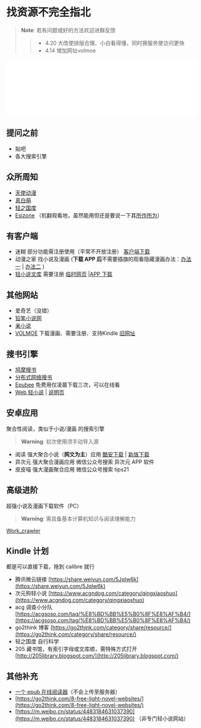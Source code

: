 # 找资源不完全指北
> __Note__: 若有问题或好的方法欢迎进群反馈
>>- 4.20 大改使排版合理、小白看得懂，同时换服务使访问更快 
>>- 4.14 增加网址volmoe

<iframe width="100%" οnlοad="this.height=iFrame1.document.body.scrollHeight" frameborder="0" src="st.html"></iframe>

 ## 提问之前
*    贴吧 
*   各大搜索引擎

## 众所周知
*   [天使动漫](https://www.tsdm.live)
*   [真白萌](https://masiro.moe/)   
*   [轻之国度](https://www.lightnovel.us/)
*   [Esjzone](https://www.esjzone.cc/)  （机翻观看地，虽然能用但还是要说一下其[所作所为](https://masiro.moe/forum.php?mod=viewthread&tid=27532)）

## 有客户端
*   迷糊 部分功能需注册使用（平常不开放注册） [客户端下载](https://mhdm.top/) 
*   动漫之家 找小说及漫画  (**下载 APP 后**不需要插旗的观看隐藏漫画办法：[办法一](https://dark-dmzj.hloli.net) | [办法二](https://dmzj.zhanghd.tech) )  
*   [轻小说文库](https://wenku8.net) 需要注册  [ 临时网页](https://wap.wenku8.com) |[APP 下载 ](https://github.com/MewX/light-novel-library_Wenku8_Android/releases) 

## 其他网站
* 爱奇艺（没错） 
* [铅笔小说网](http://www.x23qb.com/) 
* [亲小说](http://m.qinxiaoshuo.com/) 
* [VOLMOE](https://volmoe.com) 下载漫画、需要注册、支持Kindle [旧网址](https://vol.moe)

## 搜书引擎
*   [鸠摩搜书](https://www.jiumodiary.com/)  
*   [分布式网络搜书](https://i-book.in) 
*   [Epubee](http://cn.epubee.com/books/)  免费用仅凌晨下载三次，可以在线看
*   [Web 轻小说](https://opds.now.sh/novel) | [说明页](https://gitlab.com/novel-group/txt-source)

## 安卓应用

聚合性阅读，类似于小说/漫画 的搜索引擎
 > __Warning__: 初次使用须手动导入源 

*   阅读 强大聚合小说（**网文为主**）应用  [酷安下载](https://www.coolapk.com/apk/com.gedoor.monkeybook) | [新版下载](https://www.coolapk.com/apk/256030)
*   异次元 强大聚合漫画应用 微信公众号搜索 异次元 APP 软件
*   皮皮喵 强大漫画聚合应用 微信公众号搜索 tips21 

## 高级进阶

超强小说及漫画下载软件（PC）
> __Warning__: 需具备基本计算机知识与阅读理解能力

[Work_crawler](https://github.com/kanasimi/work_crawler)

## Kindle 计划
都是可以直接下载，拖到 calibre 就行 

* 腾讯微云链接 [https://share.weiyun.com/5Jqlw6k](https://share.weiyun.com/5Jqlw6k)
* 次元狗轻小说 [https://www.acgndog.com/category/qingxiaoshuo](https://www.acgndog.com/category/qingxiaoshuo)
* acg 调查小分队 [https://acgsoso.com/tag/%E8%BD%BB%E5%B0%8F%E8%AF%B4/](https://acgsoso.com/tag/%E8%BD%BB%E5%B0%8F%E8%AF%B4/)
* go2think 博客 [https://go2think.com/category/share/resource/](https://go2think.com/category/share/resource/)
* 轻之国度 自行科学
* 205 藏书馆，有索引字母或文库顺，需特殊方式打开 [http://205library.blogspot.com/](http://205library.blogspot.com/) 

## 其他补充

- [一个 epub 在线阅读器](https://epub.yunser.com)（不会上传至服务器）
- [https://go2think.com/8-free-light-novel-websites/](https://go2think.com/8-free-light-novel-websites/) 
- [https://m.weibo.cn/status/4483184631037390](https://m.weibo.cn/status/4483184631037390) （非专门轻小说网站）
